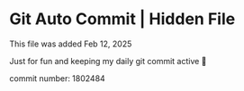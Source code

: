 # Git Auto Commit | Hidden File

This file was added Feb 12, 2025

Just for fun and keeping my daily git commit active 🤪

commit number: 1802484
